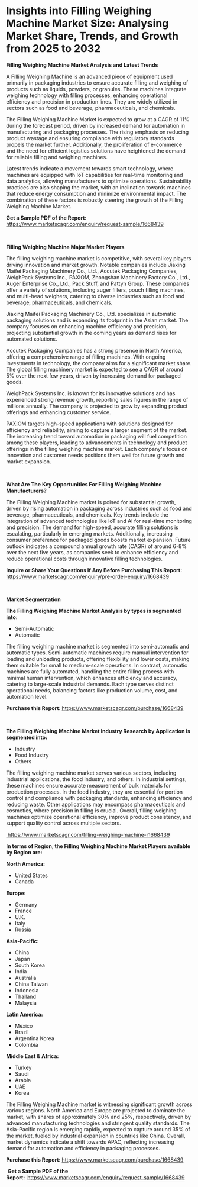 <p><h1>Insights into Filling Weighing Machine Market Size: Analysing Market Share, Trends, and Growth from 2025 to 2032</h1></p><p><strong>Filling Weighing Machine Market Analysis and Latest Trends</strong></p>
<p><p>A Filling Weighing Machine is an advanced piece of equipment used primarily in packaging industries to ensure accurate filling and weighing of products such as liquids, powders, or granules. These machines integrate weighing technology with filling processes, enhancing operational efficiency and precision in production lines. They are widely utilized in sectors such as food and beverage, pharmaceuticals, and chemicals.</p><p>The Filling Weighing Machine Market is expected to grow at a CAGR of 11% during the forecast period, driven by increased demand for automation in manufacturing and packaging processes. The rising emphasis on reducing product wastage and ensuring compliance with regulatory standards propels the market further. Additionally, the proliferation of e-commerce and the need for efficient logistics solutions have heightened the demand for reliable filling and weighing machines.</p><p>Latest trends indicate a movement towards smart technology, where machines are equipped with IoT capabilities for real-time monitoring and data analytics, allowing manufacturers to optimize operations. Sustainability practices are also shaping the market, with an inclination towards machines that reduce energy consumption and minimize environmental impact. The combination of these factors is robustly steering the growth of the Filling Weighing Machine Market.</p></p>
<p><strong>Get a Sample PDF of the Report:&nbsp;</strong> <a href="https://www.marketscagr.com/enquiry/request-sample/1668439?utm_campaign=3217&utm_medium=2&utm_source=Github&utm_content=ia&utm_term=12042025&utm_id=filling-weighing-machine">https://www.marketscagr.com/enquiry/request-sample/1668439</a></p>
<p>&nbsp;</p>
<p><strong>Filling Weighing Machine Major Market Players</strong></p>
<p><p>The filling weighing machine market is competitive, with several key players driving innovation and market growth. Notable companies include Jiaxing Maifei Packaging Machinery Co., Ltd., Accutek Packaging Companies, WeighPack Systems Inc., PAXIOM, Zhongshan Machinery Factory Co., Ltd., Auger Enterprise Co., Ltd., Pack Stuff, and Pattyn Group. These companies offer a variety of solutions, including auger fillers, pouch filling machines, and multi-head weighers, catering to diverse industries such as food and beverage, pharmaceuticals, and chemicals.</p><p>Jiaxing Maifei Packaging Machinery Co., Ltd. specializes in automatic packaging solutions and is expanding its footprint in the Asian market. The company focuses on enhancing machine efficiency and precision, projecting substantial growth in the coming years as demand rises for automated solutions.</p><p>Accutek Packaging Companies has a strong presence in North America, offering a comprehensive range of filling machines. With ongoing investments in technology, the company aims for a significant market share. The global filling machinery market is expected to see a CAGR of around 5% over the next few years, driven by increasing demand for packaged goods.</p><p>WeighPack Systems Inc. is known for its innovative solutions and has experienced strong revenue growth, reporting sales figures in the range of millions annually. The company is projected to grow by expanding product offerings and enhancing customer service.</p><p>PAXIOM targets high-speed applications with solutions designed for efficiency and reliability, aiming to capture a larger segment of the market. The increasing trend toward automation in packaging will fuel competition among these players, leading to advancements in technology and product offerings in the filling weighing machine market. Each company's focus on innovation and customer needs positions them well for future growth and market expansion.</p></p>
<p>&nbsp;</p>
<p><strong>What Are The Key Opportunities For Filling Weighing Machine Manufacturers?</strong></p>
<p><p>The Filling Weighing Machine market is poised for substantial growth, driven by rising automation in packaging across industries such as food and beverage, pharmaceuticals, and chemicals. Key trends include the integration of advanced technologies like IoT and AI for real-time monitoring and precision. The demand for high-speed, accurate filling solutions is escalating, particularly in emerging markets. Additionally, increasing consumer preference for packaged goods boosts market expansion. Future outlook indicates a compound annual growth rate (CAGR) of around 6-8% over the next five years, as companies seek to enhance efficiency and reduce operational costs through innovative filling technologies.</p></p>
<p><strong>Inquire or Share Your Questions If Any Before Purchasing This Report:</strong> <a href="https://www.marketscagr.com/enquiry/pre-order-enquiry/1668439?utm_campaign=3217&utm_medium=2&utm_source=Github&utm_content=ia&utm_term=12042025&utm_id=filling-weighing-machine">https://www.marketscagr.com/enquiry/pre-order-enquiry/1668439</a></p>
<p>&nbsp;</p>
<p><strong>Market Segmentation</strong></p>
<p><strong>The Filling Weighing Machine Market Analysis by types is segmented into:</strong></p>
<p><ul><li>Semi-Automatic</li><li>Automatic</li></ul></p>
<p><p>The filling weighing machine market is segmented into semi-automatic and automatic types. Semi-automatic machines require manual intervention for loading and unloading products, offering flexibility and lower costs, making them suitable for small to medium-scale operations. In contrast, automatic machines are fully automated, handling the entire filling process with minimal human intervention, which enhances efficiency and accuracy, catering to large-scale industrial demands. Each type serves distinct operational needs, balancing factors like production volume, cost, and automation level.</p></p>
<p><strong>Purchase this Report:&nbsp;</strong><a href="https://www.marketscagr.com/purchase/1668439?utm_campaign=3217&utm_medium=2&utm_source=Github&utm_content=ia&utm_term=12042025&utm_id=filling-weighing-machine">https://www.marketscagr.com/purchase/1668439</a></p>
<p>&nbsp;</p>
<p><strong>The Filling Weighing Machine Market Industry Research by Application is segmented into:</strong></p>
<p><ul><li>Industry</li><li>Food Industry</li><li>Others</li></ul></p>
<p><p>The filling weighing machine market serves various sectors, including industrial applications, the food industry, and others. In industrial settings, these machines ensure accurate measurement of bulk materials for production processes. In the food industry, they are essential for portion control and compliance with packaging standards, enhancing efficiency and reducing waste. Other applications may encompass pharmaceuticals and cosmetics, where precision in filling is crucial. Overall, filling weighing machines optimize operational efficiency, improve product consistency, and support quality control across multiple sectors.</p></p>
<p><a href="https://www.marketscagr.com/filling-weighing-machine-r1668439?utm_campaign=3217&utm_medium=2&utm_source=Github&utm_content=ia&utm_term=12042025&utm_id=filling-weighing-machine">&nbsp;https://www.marketscagr.com/filling-weighing-machine-r1668439</a></p>
<p><strong>In terms of Region, the Filling Weighing Machine Market Players available by Region are:</strong></p>
<p>
    <p> <strong> North America: </strong>
        <ul>
            <li>United States</li>
            <li>Canada</li>
        </ul>
        </p> 
    <p> <strong> Europe: </strong>
        <ul>
            <li>Germany</li>
            <li>France</li>
            <li>U.K.</li>
            <li>Italy</li>
            <li>Russia</li>
        </ul>
        </p> 
    <p> <strong> Asia-Pacific: </strong>
        <ul>
            <li>China</li>
            <li>Japan</li>
            <li>South Korea</li>
            <li>India</li>
            <li>Australia</li>
            <li>China Taiwan</li>
            <li>Indonesia</li>
            <li>Thailand</li>
            <li>Malaysia</li>
        </ul>
        </p> 
    <p> <strong> Latin America: </strong>
        <ul>
            <li>Mexico</li>
            <li>Brazil</li>
            <li>Argentina Korea</li>
            <li>Colombia</li>
        </ul>
        </p> 
    <p> <strong> Middle East & Africa: </strong>
        <ul>
            <li>Turkey</li>
            <li>Saudi</li>
            <li>Arabia</li>
            <li>UAE</li>
            <li>Korea</li>
        </ul>
    </p>
    </p>
<p><p>The Filling Weighing Machine market is witnessing significant growth across various regions. North America and Europe are projected to dominate the market, with shares of approximately 30% and 25%, respectively, driven by advanced manufacturing technologies and stringent quality standards. The Asia-Pacific region is emerging rapidly, expected to capture around 35% of the market, fueled by industrial expansion in countries like China. Overall, market dynamics indicate a shift towards APAC, reflecting increasing demand for automation and efficiency in packaging processes.</p></p>
<p><strong>Purchase this Report: </strong><a href="https://www.marketscagr.com/purchase/1668439?utm_campaign=3217&utm_medium=2&utm_source=Github&utm_content=ia&utm_term=12042025&utm_id=filling-weighing-machine">https://www.marketscagr.com/purchase/1668439</a></p>
<p>&nbsp;<strong>Get a Sample PDF of the Report:&nbsp;&nbsp;</strong><a href="https://www.marketscagr.com/enquiry/request-sample/1668439?utm_campaign=3217&utm_medium=2&utm_source=Github&utm_content=ia&utm_term=12042025&utm_id=filling-weighing-machine">https://www.marketscagr.com/enquiry/request-sample/1668439</a></p>
<p><strong></strong></p>
<p><p></p><p></p><p></p></p>